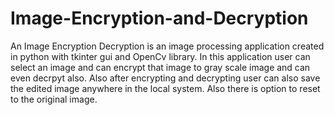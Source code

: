# Image-Encryption-and-Decryption

An Image Encryption Decryption is an image processing application created in python with tkinter gui and OpenCv library.
In this application user can select an image and can encrypt that image to gray scale image and can even decrpyt also.
Also after encrypting and decrypting user can also save the edited image anywhere in the local system.
Also there is option to reset to the original image.

